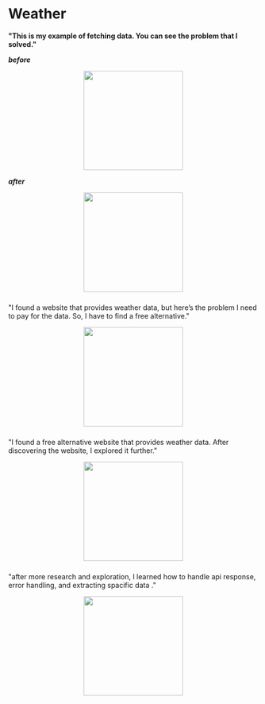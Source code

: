 # Weather

**"This is my example of fetching data. You can see the problem that I solved."**

***before***
<div align="center">
  <img height="200" src="https://firebasestorage.googleapis.com/v0/b/firetest-67b89.appspot.com/o/Capture.PNG?alt=media&token=309b133d-314c-4848-a70f-56225a2ddd8e"  />
</div>

***after***
<div align="center">
  <img height="200" src="https://firebasestorage.googleapis.com/v0/b/firetest-67b89.appspot.com/o/done.PNG?alt=media&token=f57b54a7-37b1-4335-aba3-96208c122231"  />
</div>

###

"I found a website that provides weather data, but here’s the problem I need to pay for the data. So, I have to find a free alternative."
<div align="center">
  <img height="200" src="https://firebasestorage.googleapis.com/v0/b/firetest-67b89.appspot.com/o/1atemp.png?alt=media&token=67731660-f915-4384-bed1-9757a499d5f1"  />
</div>

###

"I found a free alternative website that provides weather data. After discovering the website, I explored it further."
<div align="center">
  <img height="200" src="https://firebasestorage.googleapis.com/v0/b/firetest-67b89.appspot.com/o/2atemp.png?alt=media&token=b9b2eba5-4805-4efc-b2ac-d9c363ed28f0"  />
</div>

###

 "after more research and exploration, I learned how to handle api response, error handling, and extracting spacific data ." 
<div align="center">
  <img height="200" src="https://firebasestorage.googleapis.com/v0/b/firetest-67b89.appspot.com/o/3atemp.png?alt=media&token=a582ecd9-671c-4a5c-9cf4-fd2dce683092"  />
</div>

###

